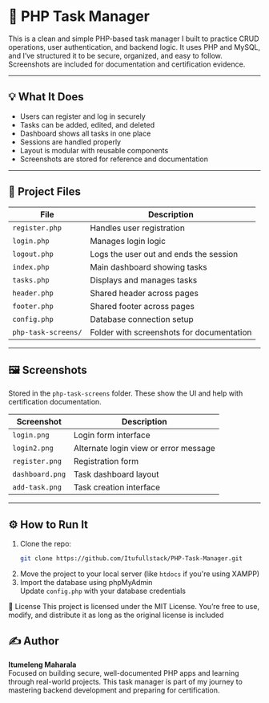 # 🔧 PHP Task Manager

This is a clean and simple PHP-based task manager I built to practice CRUD operations, user authentication, and backend logic. It uses PHP and MySQL, and I’ve structured it to be secure, organized, and easy to follow. Screenshots are included for documentation and certification evidence.

---

## 💡 What It Does

- Users can register and log in securely  
- Tasks can be added, edited, and deleted  
- Dashboard shows all tasks in one place  
- Sessions are handled properly  
- Layout is modular with reusable components  
- Screenshots are stored for reference and documentation

---

## 📁 Project Files

| File               | Description                                |
|--------------------|---------------------------------------------|
| `register.php`     | Handles user registration                   |
| `login.php`        | Manages login logic                         |
| `logout.php`       | Logs the user out and ends the session      |
| `index.php`        | Main dashboard showing tasks                |
| `tasks.php`        | Displays and manages tasks                  |
| `header.php`       | Shared header across pages                  |
| `footer.php`       | Shared footer across pages                  |
| `config.php`       | Database connection setup                   |
| `php-task-screens/`| Folder with screenshots for documentation   |

---

## 🖼️ Screenshots

Stored in the `php-task-screens` folder. These show the UI and help with certification documentation.

| Screenshot         | Description                              |
|--------------------|-------------------------------------------|
| `login.png`        | Login form interface                      |
| `login2.png`       | Alternate login view or error message     |
| `register.png`     | Registration form                         |
| `dashboard.png`    | Task dashboard layout                     |
| `add-task.png`     | Task creation interface                   |

---

## ⚙️ How to Run It

1. Clone the repo:
   ```bash
   git clone https://github.com/Itufullstack/PHP-Task-Manager.git
2. Move the project to your local server (like `htdocs` if you're using XAMPP)
3. Import the database using phpMyAdmin  
   Update `config.php` with your database credentials

📄 License
This project is licensed under the MIT License. You’re free to use, modify, and distribute it as long as the original license is included
   
## ✍️ Author

**Itumeleng Maharala**  
Focused on building secure, well-documented PHP apps and learning through real-world projects. This task manager is part of my journey to mastering backend development and preparing for certification.
